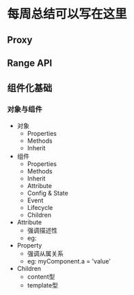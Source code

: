 # 每周总结可以写在这里
## Proxy
## Range API
## 组件化基础
### 对象与组件
 - 对象
    - Properties
    - Methods
    - Inherit
 - 组件
    - Properties
    - Methods
    - Inherit
    - Attribute
    - Config & State
    - Event
    - Lifecycle
    - Children
 - Attribute
    - 强调描述性
    - eg: <my-component attribute='v' />
 - Property
    - 强调从属关系
    - eg: myComponent.a = 'value'
 - Children
    - content型
    - template型
